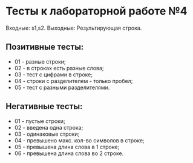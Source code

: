 # Тесты к лабораторной работе №4

Входные: s1,s2.
Выходные: Результирующая строка.

## Позитивные тесты:
- 01 - разные строки;
- 02 - в строках есть разные слова;
- 03 - тест с цифрами в строке;
- 04 - строки с разделителем - только пробел;
- 05 - тест с разными разделителями.

## Негативные тесты:
- 01 - пустые строки;
- 02 - введена одна строка;
- 03 - одинаковые строки;
- 04 - превышено макс. кол-во символов в строке;
- 05 - превышена длина слова в 1 строке;
- 06 - превышена длина слова во 2 строке.
